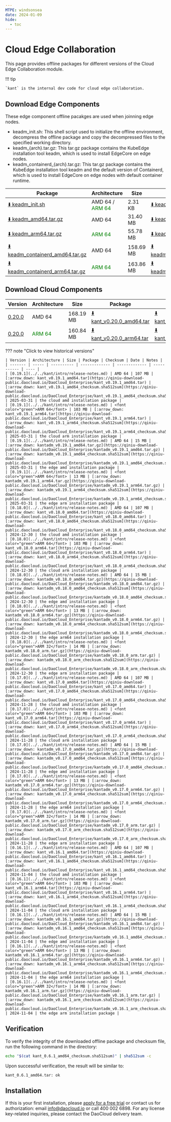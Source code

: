 ```yaml
---
MTPE: windsonsea
date: 2024-01-09
hide:
  - toc
---
```


# Cloud Edge Collaboration

This page provides offline packages for different versions of the Cloud Edge Collaboration module.

!!! tip

    `kant` is the internal dev code for cloud edge collaboration.


## Download Edge Components

These edge component offline pacakges are used when joinning edge nodes.

- keadm_init.sh: This shell script used to initialize the offline environment, decompress the offline package and copy the decompressed files to the specified working directory.
- keadm_{arch}.tar.gz: This tar.gz package contains the KubeEdge installation tool keadm, which is used to install EdgeCore on edge nodes.
- keadm_containerd_{arch}.tar.gz: This tar.gz package contains the KubeEdge installation tool keadm and the default version of Containerd, which is used to install EdgeCore on edge nodes with default container runtime.


| Package | Architecture | Size | Checksum | Date |
| ------------- | ----- | --------- | ------------- | ----------- |
| [:arrow_down: keadm_init.sh](https://qiniu-download-public.daocloud.io/DaoCloud_Enterprise/keadm_init.sh) | AMD 64 / <font color="green">ARM 64</font> | 2.31 KB | [:arrow_down: keadm_init_checksum.sha512sum](https://qiniu-download-public.daocloud.io/DaoCloud_Enterprise/keadm_init_checksum.sha512sum) | 2025-06-23 |
| [:arrow_down: keadm_amd64.tar.gz](https://qiniu-download-public.daocloud.io/DaoCloud_Enterprise/keadm_amd64.tar.gz) | AMD 64 | 31.40 MB | [:arrow_down: keadm_amd64.tar.gz_checksum.sha512sum](https://qiniu-download-public.daocloud.io/DaoCloud_Enterprise/keadm_amd64.tar.gz_checksum.sha512sum) | 2025-06-23 |
| [:arrow_down: keadm_arm64.tar.gz](https://qiniu-download-public.daocloud.io/DaoCloud_Enterprise/keadm_arm64.tar.gz) | <font color="green">ARM 64</font> | 55.78 MB | [:arrow_down: keadm_arm64.tar.gz_checksum.sha512sum](https://qiniu-download-public.daocloud.io/DaoCloud_Enterprise/keadm_arm64.tar.gz_checksum.sha512sum) | 2025-06-23 |
| [:arrow_down: keadm_containerd_amd64.tar.gz](https://qiniu-download-public.daocloud.io/DaoCloud_Enterprise/keadm_containerd_amd64.tar.gz) | AMD 64 | 158.69 MB | [:arrow_down: keadm_containerd_amd64.tar.gz_checksum.sha512sum](https://qiniu-download-public.daocloud.io/DaoCloud_Enterprise/keadm_containerd_amd64.tar.gz_checksum.sha512sum) | 2025-06-23 |
| [:arrow_down: keadm_containerd_arm64.tar.gz](https://qiniu-download-public.daocloud.io/DaoCloud_Enterprise/keadm_containerd_arm64.tar.gz) | <font color="green">ARM 64</font> | 163.86 MB | [:arrow_down: keadm_containerd_arm64.tar.gz_checksum.sha512sum](https://qiniu-download-public.daocloud.io/DaoCloud_Enterprise/keadm_containerd_arm64.tar.gz_checksum.sha512sum) | 2025-06-23 |


## Download Cloud Components

| Version | Architecture | Size | Package | Checksum | Date |
| ------- | ----- | ---------- | ------------- | ------------- | ----------- |
| [0.20.0](../../kant/intro/release-notes.md) | AMD 64 | 168.19 MB | [:arrow_down: kant_v0.20.0_amd64.tar](https://qiniu-download-public.daocloud.io/DaoCloud_Enterprise/kant_v0.20.0_amd64.tar) | [:arrow_down: kant_v0.20.0_amd64_checksum.sha512sum](https://qiniu-download-public.daocloud.io/DaoCloud_Enterprise/kant_v0.20.0_amd64_checksum.sha512sum) | 2025-06-23 |
| [0.20.0](../../kant/intro/release-notes.md) | <font color="green">ARM 64</font> | 160.84 MB | [:arrow_down: kant_v0.20.0_arm64.tar](https://qiniu-download-public.daocloud.io/DaoCloud_Enterprise/kant_v0.20.0_arm64.tar) | [:arrow_down: kant_v0.20.0_arm64_checksum.sha512sum](https://qiniu-download-public.daocloud.io/DaoCloud_Enterprise/kant_v0.20.0_arm64_checksum.sha512sum) | 2025-06-23 |


??? note "Click to view historical versions"

    | Version | Architecture | Size | Package | Checksum | Date | Notes |
    | ------- | ----- | ---------- | ------------- | ------------- | ----------- | ---- |
    | [0.19.1](../../kant/intro/release-notes.md) | AMD 64 | 107 MB | [:arrow_down: kant_v0.19.1_amd64.tar](https://qiniu-download-public.daocloud.io/DaoCloud_Enterprise/kant_v0.19.1_amd64.tar) | [:arrow_down: kant_v0.19.1_amd64_checksum.sha512sum](https://qiniu-download-public.daocloud.io/DaoCloud_Enterprise/kant_v0.19.1_amd64_checksum.sha512sum) | 2025-03-31 | the cloud amd installation package |
    | [0.19.1](../../kant/intro/release-notes.md) | <font color="green">ARM 64</font> | 103 MB | [:arrow_down: kant_v0.19.1_arm64.tar](https://qiniu-download-public.daocloud.io/DaoCloud_Enterprise/kant_v0.19.1_arm64.tar) | [:arrow_down: kant_v0.19.1_arm64_checksum.sha512sum](https://qiniu-download-public.daocloud.io/DaoCloud_Enterprise/kant_v0.19.1_arm64_checksum.sha512sum) | 2025-03-31 | the cloud arm installation package |
    | [0.19.1](../../kant/intro/release-notes.md) | AMD 64 | 15 MB | [:arrow_down: kantadm_v0.19.1_amd64.tar.gz](https://qiniu-download-public.daocloud.io/DaoCloud_Enterprise/kantadm_v0.19.1_amd64.tar.gz) | [:arrow_down: kantadm_v0.19.1_amd64_checksum.sha512sum](https://qiniu-download-public.daocloud.io/DaoCloud_Enterprise/kantadm_v0.19.1_amd64_checksum.sha512sum) | 2025-03-31 | the edge amd installation package |
    | [0.19.1](../../kant/intro/release-notes.md) | <font color="green">ARM 64</font> | 13 MB | [:arrow_down: kantadm_v0.19.1_arm64.tar.gz](https://qiniu-download-public.daocloud.io/DaoCloud_Enterprise/kantadm_v0.19.1_arm64.tar.gz) | [:arrow_down: kantadm_v0.19.1_arm64_checksum.sha512sum](https://qiniu-download-public.daocloud.io/DaoCloud_Enterprise/kantadm_v0.19.1_arm64_checksum.sha512sum) | 2025-03-31 | the edge arm installation package |
    | [0.18.0](../../kant/intro/release-notes.md) | AMD 64 | 107 MB | [:arrow_down: kant_v0.18.0_amd64.tar](https://qiniu-download-public.daocloud.io/DaoCloud_Enterprise/kant_v0.18.0_amd64.tar) | [:arrow_down: kant_v0.18.0_amd64_checksum.sha512sum](https://qiniu-download-public.daocloud.io/DaoCloud_Enterprise/kant_v0.18.0_amd64_checksum.sha512sum) | 2024-12-30 | the cloud amd installation package |
    | [0.18.0](../../kant/intro/release-notes.md) | <font color="green">ARM 64</font> | 103 MB | [:arrow_down: kant_v0.18.0_arm64.tar](https://qiniu-download-public.daocloud.io/DaoCloud_Enterprise/kant_v0.18.0_arm64.tar) | [:arrow_down: kant_v0.18.0_arm64_checksum.sha512sum](https://qiniu-download-public.daocloud.io/DaoCloud_Enterprise/kant_v0.18.0_arm64_checksum.sha512sum) | 2024-12-30 | the cloud arm installation package |
    | [0.18.0](../../kant/intro/release-notes.md) | AMD 64 | 15 MB | [:arrow_down: kantadm_v0.18.0_amd64.tar.gz](https://qiniu-download-public.daocloud.io/DaoCloud_Enterprise/kantadm_v0.18.0_amd64.tar.gz) | [:arrow_down: kantadm_v0.18.0_amd64_checksum.sha512sum](https://qiniu-download-public.daocloud.io/DaoCloud_Enterprise/kantadm_v0.18.0_amd64_checksum.sha512sum) | 2024-12-30 | the edge amd installation package |
    | [0.18.0](../../kant/intro/release-notes.md) | <font color="green">ARM 64</font> | 13 MB | [:arrow_down: kantadm_v0.18.0_arm64.tar.gz](https://qiniu-download-public.daocloud.io/DaoCloud_Enterprise/kantadm_v0.18.0_arm64.tar.gz) | [:arrow_down: kantadm_v0.18.0_arm64_checksum.sha512sum](https://qiniu-download-public.daocloud.io/DaoCloud_Enterprise/kantadm_v0.18.0_arm64_checksum.sha512sum) | 2024-12-30 | the edge arm64 installation package |
    | [0.18.0](../../kant/intro/release-notes.md) | <font color="green">ARM 32</font> | 14 MB | [:arrow_down: kantadm_v0.18.0_arm.tar.gz](https://qiniu-download-public.daocloud.io/DaoCloud_Enterprise/kantadm_v0.18.0_arm.tar.gz) | [:arrow_down: kantadm_v0.18.0_arm_checksum.sha512sum](https://qiniu-download-public.daocloud.io/DaoCloud_Enterprise/kantadm_v0.18.0_arm_checksum.sha512sum) | 2024-12-30 | the edge arm installation package |
    | [0.17.0](../../kant/intro/release-notes.md) | AMD 64 | 107 MB | [:arrow_down: kant_v0.17.0_amd64.tar](https://qiniu-download-public.daocloud.io/DaoCloud_Enterprise/kant_v0.17.0_amd64.tar) | [:arrow_down: kant_v0.17.0_amd64_checksum.sha512sum](https://qiniu-download-public.daocloud.io/DaoCloud_Enterprise/kant_v0.17.0_amd64_checksum.sha512sum) | 2024-11-28 | the cloud amd installation package |
    | [0.17.0](../../kant/intro/release-notes.md) | <font color="green">ARM 64</font> | 103 MB | [:arrow_down: kant_v0.17.0_arm64.tar](https://qiniu-download-public.daocloud.io/DaoCloud_Enterprise/kant_v0.17.0_arm64.tar) | [:arrow_down: kant_v0.17.0_arm64_checksum.sha512sum](https://qiniu-download-public.daocloud.io/DaoCloud_Enterprise/kant_v0.17.0_arm64_checksum.sha512sum) | 2024-11-28 | the cloud arm installation package |
    | [0.17.0](../../kant/intro/release-notes.md) | AMD 64 | 15 MB | [:arrow_down: kantadm_v0.17.0_amd64.tar.gz](https://qiniu-download-public.daocloud.io/DaoCloud_Enterprise/kantadm_v0.17.0_amd64.tar.gz) | [:arrow_down: kantadm_v0.17.0_amd64_checksum.sha512sum](https://qiniu-download-public.daocloud.io/DaoCloud_Enterprise/kantadm_v0.17.0_amd64_checksum.sha512sum) | 2024-11-28 | the edge amd installation package |
    | [0.17.0](../../kant/intro/release-notes.md) | <font color="green">ARM 64</font> | 13 MB | [:arrow_down: kantadm_v0.17.0_arm64.tar.gz](https://qiniu-download-public.daocloud.io/DaoCloud_Enterprise/kantadm_v0.17.0_arm64.tar.gz) | [:arrow_down: kantadm_v0.17.0_arm64_checksum.sha512sum](https://qiniu-download-public.daocloud.io/DaoCloud_Enterprise/kantadm_v0.17.0_arm64_checksum.sha512sum) | 2024-11-28 | the edge arm64 installation package |
    | [0.17.0](../../kant/intro/release-notes.md) | <font color="green">ARM 32</font> | 14 MB | [:arrow_down: kantadm_v0.17.0_arm.tar.gz](https://qiniu-download-public.daocloud.io/DaoCloud_Enterprise/kantadm_v0.17.0_arm.tar.gz) | [:arrow_down: kantadm_v0.17.0_arm_checksum.sha512sum](https://qiniu-download-public.daocloud.io/DaoCloud_Enterprise/kantadm_v0.17.0_arm_checksum.sha512sum) | 2024-11-28 | the edge arm installation package |
    | [0.16.1](../../kant/intro/release-notes.md) | AMD 64 | 107 MB | [:arrow_down: kant_v0.16.1_amd64.tar](https://qiniu-download-public.daocloud.io/DaoCloud_Enterprise/kant_v0.16.1_amd64.tar) | [:arrow_down: kant_v0.16.1_amd64_checksum.sha512sum](https://qiniu-download-public.daocloud.io/DaoCloud_Enterprise/kant_v0.16.1_amd64_checksum.sha512sum) | 2024-11-04 | the cloud amd installation package |
    | [0.16.1](../../kant/intro/release-notes.md) | <font color="green">ARM 64</font> | 103 MB | [:arrow_down: kant_v0.16.1_arm64.tar](https://qiniu-download-public.daocloud.io/DaoCloud_Enterprise/kant_v0.16.1_arm64.tar) | [:arrow_down: kant_v0.16.1_arm64_checksum.sha512sum](https://qiniu-download-public.daocloud.io/DaoCloud_Enterprise/kant_v0.16.1_arm64_checksum.sha512sum) | 2024-11-04 | the cloud arm installation package |
    | [0.16.1](../../kant/intro/release-notes.md) | AMD 64 | 15 MB | [:arrow_down: kantadm_v0.16.1_amd64.tar.gz](https://qiniu-download-public.daocloud.io/DaoCloud_Enterprise/kantadm_v0.16.1_amd64.tar.gz) | [:arrow_down: kantadm_v0.16.1_amd64_checksum.sha512sum](https://qiniu-download-public.daocloud.io/DaoCloud_Enterprise/kantadm_v0.16.1_amd64_checksum.sha512sum) | 2024-11-04 | the edge amd installation package |
    | [0.16.1](../../kant/intro/release-notes.md) | <font color="green">ARM 64</font> | 13 MB | [:arrow_down: kantadm_v0.16.1_arm64.tar.gz](https://qiniu-download-public.daocloud.io/DaoCloud_Enterprise/kantadm_v0.16.1_arm64.tar.gz) | [:arrow_down: kantadm_v0.16.1_arm64_checksum.sha512sum](https://qiniu-download-public.daocloud.io/DaoCloud_Enterprise/kantadm_v0.16.1_arm64_checksum.sha512sum) | 2024-11-04 | the edge arm64 installation package |
    | [0.16.1](../../kant/intro/release-notes.md) | <font color="green">ARM 32</font> | 14 MB | [:arrow_down: kantadm_v0.16.1_arm.tar.gz](https://qiniu-download-public.daocloud.io/DaoCloud_Enterprise/kantadm_v0.16.1_arm.tar.gz) | [:arrow_down: kantadm_v0.16.1_arm_checksum.sha512sum](https://qiniu-download-public.daocloud.io/DaoCloud_Enterprise/kantadm_v0.16.1_arm_checksum.sha512sum) | 2024-11-04 | the edge arm installation package |


## Verification

To verify the integrity of the downloaded offline package and checksum file,
run the following command in the directory:

```sh
echo "$(cat kant_0.6.1_amd64_checksum.sha512sum)" | sha512sum -c
```

Upon successful verification, the result will be similar to:

```none
kant_0.6.1_amd64.tar: ok
```

## Installation

If this is your first installation, please [apply for a free trial](../../dce/license0.md)
or contact us for authorization: email info@daocloud.io or call 400 002 6898.
For any license key-related inquiries, please contact the DaoCloud delivery team.
